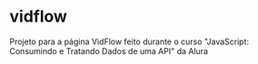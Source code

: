 # vidflow
Projeto para a página VidFlow feito durante o curso "JavaScript: Consumindo e Tratando Dados de uma API" da Alura
